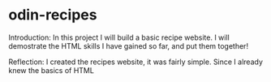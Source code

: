 # odin-recipes
Introduction:
In this project I will build a basic recipe website.
I will demostrate the HTML skills I have gained so far, and put them together!

Reflection:
I created the recipes website, it was fairly simple. Since I already knew the basics of HTML

